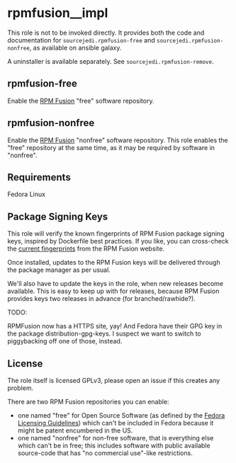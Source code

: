 # rpmfusion__impl #

This role is not to be invoked directly.  It provides both the code and documentation for `sourcejedi.rpmfusion-free` and `sourcejedi.rpmfusion-nonfree`, as available on ansible galaxy.

A uninstaller is available separately.  See `sourcejedi.rpmfusion-remove`.


## rpmfusion-free

Enable the [RPM Fusion](https://rpmfusion.org/) "free" software repository.


## rpmfusion-nonfree

Enable the [RPM Fusion](https://rpmfusion.org/) "nonfree" software repository.  This role enables the "free" repository at the same time, as it may be required by software in "nonfree".


## Requirements

Fedora Linux


## Package Signing Keys

This role will verify the known fingerprints of RPM Fusion package signing keys, inspired by Dockerfile best practices.  If you like, you can cross-check the [current fingerprints](https://rpmfusion.org/keys) from the RPM Fusion website.

Once installed, updates to the RPM Fusion keys will be delivered through the package manager as per usual.

We'll also have to update the keys in the role, when new releases become available.  This is easy to keep up with for releases, because RPM Fusion provides keys two releases in advance (for branched/rawhide?).

TODO:

RPMFusion now has a HTTPS site, yay!
And Fedora have their GPG key in the package distribution-gpg-keys.
I suspect we want to switch to piggybacking off one of those, instead.


## License

The role itself is licensed GPLv3, please open an issue if this creates any problem.

There are two RPM Fusion repositories you can enable:

* one named "free" for Open Source Software (as defined by the [Fedora Licensing Guidelines](https://fedoraproject.org/wiki/Licensing:Main?rd=Licensing)) which can't be included in Fedora because it might be patent encumbered in the US.
* one named "nonfree" for non-free software, that is everything else which can't be in free; this includes software with public available source-code that has "no commercial use"-like restrictions.
